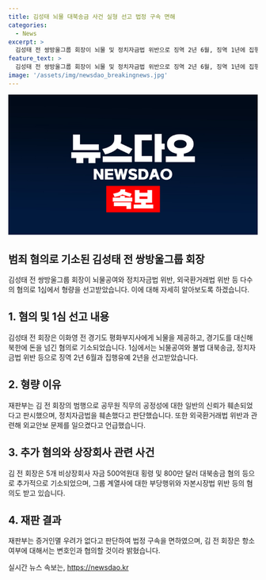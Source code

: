 ```yaml
---
title: 김성태 뇌물 대북송금 사건 실형 선고 법정 구속 면해
categories:
  - News
excerpt: >
  김성태 전 쌍방울그룹 회장이 뇌물 및 정치자금법 위반으로 징역 2년 6월, 징역 1년에 집행유예 2년을 선고받았다. 김 전 회장은 이화영 전 경기도 평화부지사에게 뇌물을 제공하고, 경기도를 대신해 북한에 돈을 지급한 혐의로 기소됐다. 이와 관련해 재판부는 김 전 회장의 범행으로 공무원의 공정성과 정치자금법의 취지가 훼손됐다고 판시했으며, 재판에 성실히 임한 태도를 인정하고 법정구속은 하지 않았다. 김 전 회장은 항소 여부는 변호인과 협의할 것이라고 밝혔다.
feature_text: >
  김성태 전 쌍방울그룹 회장이 뇌물 및 정치자금법 위반으로 징역 2년 6월, 징역 1년에 집행유예 2년을 선고받았다. 김 전 회장은 이화영 전 경기도 평화부지사에게 뇌물을 제공하고, 경기도를 대신해 북한에 돈을 지급한 혐의로 기소됐다. 이와 관련해 재판부는 김 전 회장의 범행으로 공무원의 공정성과 정치자금법의 취지가 훼손됐다고 판시했으며, 재판에 성실히 임한 태도를 인정하고 법정구속은 하지 않았다. 김 전 회장은 항소 여부는 변호인과 협의할 것이라고 밝혔다.
image: '/assets/img/newsdao_breakingnews.jpg'
---
```


<p><img src="/assets/img/newsdao_breakingnews.jpg" alt="bookingtag 속보" /></p>

<h2 data-ke-size="size26">범죄 혐의로 기소된 김성태 전 쌍방울그룹 회장</h2>

<p data-ke-size="size16">김성태 전 쌍방울그룹 회장이 뇌물공여와 정치자금법 위반, 외국환거래법 위반 등 다수의 혐의로 1심에서 형량을 선고받았습니다. 이에 대해 자세히 알아보도록 하겠습니다.</p>

<h2 data-ke-size="size26">1. 혐의 및 1심 선고 내용</h2>

<p data-ke-size="size16">김성태 전 회장은 이화영 전 경기도 평화부지사에게 뇌물을 제공하고, 경기도를 대신해 북한에 돈을 넘긴 혐의로 기소되었습니다. 1심에서는 뇌물공여와 불법 대북송금, 정치자금법 위반 등으로 징역 2년 6월과 집행유예 2년을 선고받았습니다.</p>

<h2 data-ke-size="size26">2. 형량 이유</h2>

<p data-ke-size="size16">재판부는 김 전 회장의 범행으로 공무원 직무의 공정성에 대한 일반의 신뢰가 훼손되었다고 판시했으며, 정치자금법을 훼손했다고 판단했습니다. 또한 외국환거래법 위반과 관련해 외교안보 문제를 일으켰다고 언급했습니다.</p>

<h2 data-ke-size="size26">3. 추가 혐의와 상장회사 관련 사건</h2>

<p data-ke-size="size16">김 전 회장은 5개 비상장회사 자금 500억원대 횡령 및 800만 달러 대북송금 혐의 등으로 추가적으로 기소되었으며, 그룹 계열사에 대한 부당행위와 자본시장법 위반 등의 혐의도 받고 있습니다.</p>

<h2 data-ke-size="size26">4. 재판 결과</h2>

<p data-ke-size="size16">재판부는 증거인멸 우려가 없다고 판단하여 법정 구속을 면하였으며, 김 전 회장은 항소 여부에 대해서는 변호인과 협의할 것이라 밝혔습니다.</p>
실시간 뉴스 속보는, <a href="https://newsdao.kr" rel="dofollow">https://newsdao.kr</a>



